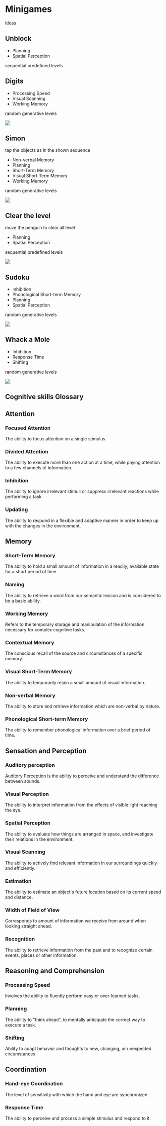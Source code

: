 # Minigames
ideas

## Unblock
- Planning
- Spatial Perception

sequential predefined levels

## Digits
- Processing Speed
- Visual Scanning
- Working Memory

random generative levels

![](_img/digits.webp)
## Simon
tap the objects as in the shown sequence

- Non-verbal Memory
- Planning
- Short-Term Memory
- Visual Short-Term Memory
- Working Memory

random generative levels

![](_img/simon.webp)

## Clear the level
move the penguin to clear all level

- Planning
- Spatial Perception

sequential predefined levels

![](_img/pengui-clean.webp)

## Sudoku
- Inhibition
- Phonological Short-term Memory
- Planning 
- Spatial Perception

random generative levels

![](_img/sudoku.webp)

## Whack a Mole

- Inhibition
- Response Time
- Shifting

random generative levels
  
![](_img/whackAMole.webp)


## Cognitive skills Glossary 

## Attention
### Focused Attention
The ability to focus attention on a single stimulus
### Divided Attention
The ability to execute more than one action at a time, while paying attention to a few channels of information.
### Inhibition
The ability to ignore irrelevant stimuli or suppress irrelevant reactions while performing a task.
### Updating
The ability to respond in a flexible and adaptive manner in order to keep up with the changes in the environment.

## Memory
### Short-Term Memory
The ability to hold a small amount of information in a readily, available state for a short period of time.
### Naming
The ability to retrieve a word from our semantic lexicon and is considered to be a basic ability.
### Working Memory
Refers to the temporary storage and manipulation of the information necessary for complex cognitive tasks.
### Contextual Memory
The conscious recall of the source and circumstances of a specific memory.
### Visual Short-Term Memory
The ability to temporarily retain a small amount of visual information.
### Non-verbal Memory
The ability to store and retrieve information which are non-verbal by nature.
### Phonological Short-term Memory
The ability to remember phonological information over a brief period of time.

## Sensation and Perception
### Auditory perception
Auditory Perception is the ability to perceive and understand the difference between sounds.
### Visual Perception
The ability to interpret information from the effects of visible light reaching the eye.
### Spatial Perception
The ability to evaluate how things are arranged in space, and investigate their relations in the environment.
### Visual Scanning
The ability to actively find relevant information in our surroundings quickly and efficiently.
### Estimation
The ability to estimate an object's future location based on its current speed and distance.
### Width of Field of View
Corresponds to amount of information we receive from around when looking straight ahead.
### Recognition
The ability to retrieve information from the past and to recognize certain events, places or other information.

## Reasoning and Comprehension
### Processing Speed
Involves the ability to fluently perform easy or over-learned tasks.
### Planning
The ability to "think ahead", to mentally anticipate the correct way to execute a task.
### Shifting
Ability to adapt behavior and thoughts to new, changing, or unexpected circumstances

## Coordination
### Hand-eye Coordination
The level of sensitivity with which the hand and eye are synchronized.
### Response Time
The ability to perceive and process a simple stimulus and respond to it.

